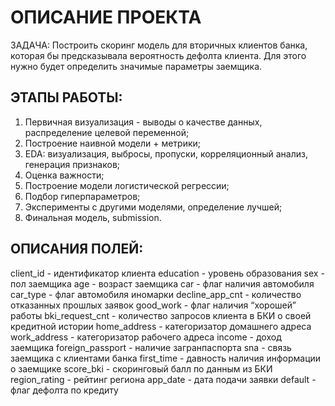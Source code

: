 # ОПИСАНИЕ ПРОЕКТА

ЗАДАЧА: Построить скоринг модель для вторичных клиентов банка, которая бы предсказывала вероятность дефолта клиента. Для этого нужно будет определить значимые параметры заемщика.


## ЭТАПЫ РАБОТЫ:

1. Первичная визуализация - выводы о качестве данных, распределение целевой переменной;
2. Построение наивной модели + метрики;
3. EDA: визуализация, выбросы, пропуски, корреляционный анализ, генерация признаков;
4. Оценка важности;
5. Построение модели логистической регрессии;
6. Подбор гиперпараметров;
7. Эксперименты с другими моделями, определение лучшей;
8. Финальная модель, submission.


## ОПИСАНИЯ ПОЛЕЙ:

client_id - идентификатор клиента
education - уровень образования
sex - пол заемщика
age - возраст заемщика
car - флаг наличия автомобиля
car_type - флаг автомобиля иномарки
decline_app_cnt - количество отказанных прошлых заявок
good_work - флаг наличия “хорошей” работы
bki_request_cnt - количество запросов клиента в БКИ о своей кредитной истории
home_address - категоризатор домашнего адреса
work_address - категоризатор рабочего адреса
income - доход заемщика
foreign_passport - наличие загранпаспорта
sna - связь заемщика с клиентами банка
first_time - давность наличия информации о заемщике
score_bki - скоринговый балл по данным из БКИ
region_rating - рейтинг региона
app_date - дата подачи заявки
default - флаг дефолта по кредиту